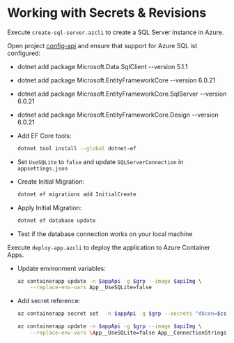 # Working with Secrets & Revisions

Execute `create-sql-server.azcli` to create a SQL Server instance in Azure.

Open project [config-api](../../03-containers/01-build-publish/config-api/) and ensure that support for Azure SQL ist configured:

- dotnet add package Microsoft.Data.SqlClient --version 5.1.1
- dotnet add package Microsoft.EntityFrameworkCore --version 6.0.21
- dotnet add package Microsoft.EntityFrameworkCore.SqlServer --version 6.0.21
- dotnet add package Microsoft.EntityFrameworkCore.Design --version 6.0.21

- Add EF Core tools:

    ```bash
    dotnet tool install --global dotnet-ef
    ```

- Set `UseSQLite` to `false` and update `SQLServerConnection` in `appsettings.json`

- Create Initial Migration:

    ```bash
    dotnet ef migrations add InitialCreate
    ```

- Apply Initial Migration:

    ```bash
    dotnet ef database update
    ```    

- Test if the database connection works on your local machine

Execute `deploy-app.azcli` to deploy the application to Azure Container Apps.

- Update environment variables:

    ```bash
    az containerapp update -n $appApi -g $grp --image $apiImg \
        --replace-env-vars App__UseSQLite=false 
    ```

- Add secret reference:

    ```bash
    az containerapp secret set  -n $appApi -g $grp --secrets "dbcon=$cs"

    az containerapp update -n $appApi -g $grp --image $apiImg \
        --replace-env-vars \App__UseSQLite=false App__ConnectionStrings__SQLServerConnection=secretref:dbcon
    ```